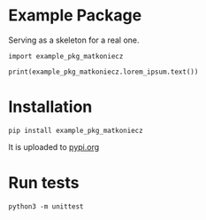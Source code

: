 # Example Package

Serving as a skeleton for a real one.

```
import example_pkg_matkoniecz

print(example_pkg_matkoniecz.lorem_ipsum.text())
```

# Installation

`pip install example_pkg_matkoniecz`

It is uploaded to [pypi.org](https://pypi.org/project/example-pkg-matkoniecz/)

# Run tests

```
python3 -m unittest
```
